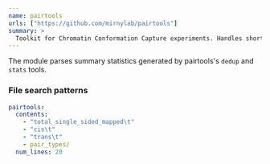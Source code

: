 ```yaml
---
name: pairtools
urls: ["https://github.com/mirnylab/pairtools"]
summary: >
  Toolkit for Chromatin Conformation Capture experiments. Handles short-reads paired reference alignments, extracts 3C-specific information, and perform common tasks such as sorting, filtering, and deduplication
---
```


The module parses summary statistics generated by pairtools's `dedup` and `stats` tools.

### File search patterns

```yaml
pairtools:
  contents:
    - "total_single_sided_mapped\t"
    - "cis\t"
    - "trans\t"
    - pair_types/
  num_lines: 20
```
